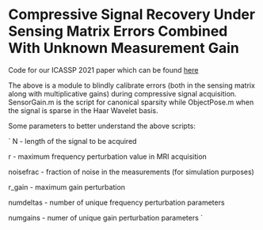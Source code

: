 # Compressive Signal Recovery Under Sensing Matrix Errors Combined With Unknown Measurement Gain

Code for our ICASSP 2021 paper which can be found [here](https://ieeexplore.ieee.org/abstract/document/9413470)

The above is a module to blindly calibrate errors (both in the sensing matrix along with multiplicative gains) during compressive signal acquisition. SensorGain.m is the script for canonical sparsity while ObjectPose.m when the signal is sparse in the Haar Wavelet basis.

Some parameters to better understand the above scripts:

`
N - length of the signal to be acquired

r - maximum frequency perturbation value in MRI acquisition

noisefrac - fraction of noise in the measurements (for simulation purposes)

r_gain - maximum gain perturbation

numdeltas - number of unique frequency perturbation parameters

numgains - numer of unique gain perturbation parameters
`

